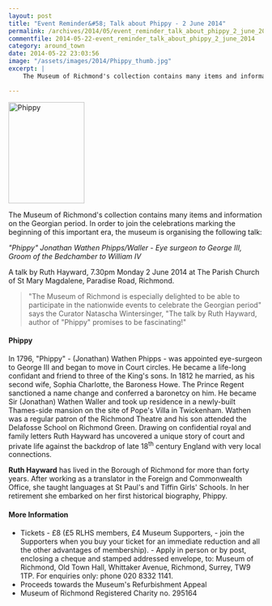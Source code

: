 ```yaml
---
layout: post
title: "Event Reminder&#58; Talk about Phippy - 2 June 2014"
permalink: /archives/2014/05/event_reminder_talk_about_phippy_2_june_2014.html
commentfile: 2014-05-22-event_reminder_talk_about_phippy_2_june_2014
category: around_town
date: 2014-05-22 23:03:56
image: "/assets/images/2014/Phippy_thumb.jpg"
excerpt: |
    The Museum of Richmond's collection contains many items and information on the Georgian period. In order to join the celebrations marking the beginning of this important era, the museum is organising the following talk...

---
```


<a href="/assets/images/2014/Phippy.jpg" title="See larger version of - Phippy"><img src="/assets/images/2014/Phippy_thumb.jpg" width="150" height="200" alt="Phippy" class="photo right" /></a>

The Museum of Richmond's collection contains many items and information on the Georgian period. In order to join the celebrations marking the beginning of this important era, the museum is organising the following talk:

<em>"Phippy" Jonathan Wathen Phipps/Waller - Eye surgeon to George III, Groom of the Bedchamber to William IV</em>

A talk by Ruth Hayward, 7.30pm Monday 2 June 2014 at The Parish Church of St Mary Magdalene, Paradise Road, Richmond.

> "The Museum of Richmond is especially delighted to be able to participate in the nationwide events to celebrate the Georgian period" says the Curator Natascha Wintersinger, "The talk by Ruth Hayward, author of "Phippy" promises to be fascinating!"

#### Phippy

In 1796, "Phippy" - (Jonathan) Wathen Phipps - was appointed eye-surgeon to George III and began to move in Court circles. He became a life-long confidant and friend to three of the King's sons. In 1812 he married, as his second wife, Sophia Charlotte, the Baroness Howe. The Prince Regent sanctioned a name change and conferred a baronetcy on him. He became Sir (Jonathan) Wathen Waller and took up residence in a newly-built Thames-side mansion on the site of Pope's Villa in Twickenham. Wathen was a regular patron of the Richmond Theatre and his son attended the Delafosse School on Richmond Green. Drawing on confidential royal and family letters Ruth Hayward has uncovered a unique story of court and private life against the backdrop of late 18<sup>th</sup> century England with very local connections.

**Ruth Hayward** has lived in the Borough of Richmond for more than forty years. After working as a translator in the Foreign and Commonwealth Office, she taught languages at St Paul's and Tiffin Girls' Schools. In her retirement she embarked on her first historical biography, Phippy.

#### More Information

-   Tickets - £8 (£5 RLHS members, £4 Museum Supporters, - join the Supporters when you buy your ticket for an immediate reduction and all the other advantages of membership). - Apply in person or by post, enclosing a cheque and stamped addressed envelope, to: Museum of Richmond, Old Town Hall, Whittaker Avenue, Richmond, Surrey, TW9 1TP. For enquiries only: phone 020 8332 1141.
-   Proceeds towards the Museum's Refurbishment Appeal
-   Museum of Richmond Registered Charity no. 295164
